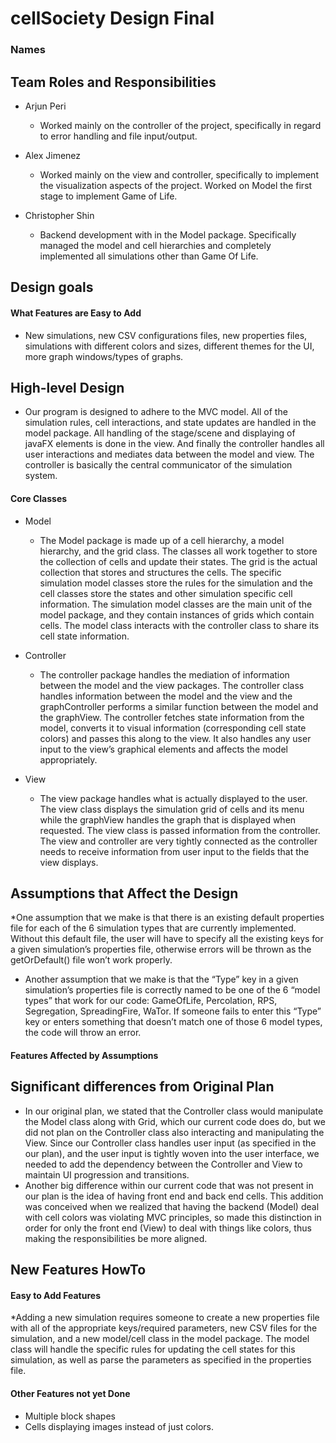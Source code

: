 # cellSociety Design Final
### Names

## Team Roles and Responsibilities

 * Arjun Peri
    * Worked mainly on the controller of the project, specifically in regard to error handling and file
    input/output.

 * Alex Jimenez
    * Worked mainly on the view and controller, specifically to implement the visualization aspects of the project.
    Worked on Model the first stage to implement Game of Life. 

 * Christopher Shin
    * Backend development with in the Model package. Specifically managed the model and cell hierarchies
    and completely implemented all simulations other than Game Of Life. 


## Design goals

#### What Features are Easy to Add
   * New simulations, new CSV configurations files, new properties files, simulations with different 
   colors and sizes, different themes for the UI, more graph windows/types of graphs.

## High-level Design
   * Our program is designed to adhere to the MVC model. All of the simulation rules, cell interactions, 
   and state updates are handled in the model package. All handling of the stage/scene and displaying of 
   javaFX elements is done in the view. And finally the controller handles all user interactions and mediates 
   data between the model and view. The controller is basically the central communicator of the simulation 
   system.
#### Core Classes
   * Model
        * The Model package is made up of a cell hierarchy, a model hierarchy, and the grid class. 
        The classes all work together to store the collection of cells and update their states. The
        grid is the actual collection that stores and structures the cells. The specific simulation
        model classes store the rules for the simulation and the cell classes store the states and
        other simulation specific cell information. The simulation model classes are the main unit
        of the model package, and they contain instances of grids which contain cells. The model
        class interacts with the controller class to share its cell state information.

   * Controller
        * The controller package handles the mediation of information between the model and the view 
        packages. The controller class handles information between the model and the view and the 
        graphController performs a similar function between the model and the graphView. The controller 
        fetches state information from the model, converts it to visual information (corresponding cell 
        state colors) and passes this along to the view. It also handles any user input to the view’s 
        graphical elements and affects the model appropriately.

   * View
        * The view package handles what is actually displayed to the user. The view class displays 
        the simulation grid of cells and its menu while the graphView handles the graph that is displayed 
        when requested. The view class is passed information from the controller. The view and controller 
        are very tightly connected as the controller needs to receive information from user input to the 
        fields that the view displays.

## Assumptions that Affect the Design
   *One assumption that we make is that there is an existing default properties file for each of the
    6 simulation types that are currently implemented. Without this default file, the user will have
    to specify all the existing keys for a given simulation’s properties file, otherwise errors will
    be thrown as the getOrDefault() file won’t work properly.
   * Another assumption that we make is that the “Type” key in a given simulation’s properties file 
   is correctly named to be one of the 6 “model types” that work for our code: GameOfLife, Percolation,
   RPS, Segregation, SpreadingFire, WaTor. If someone fails to enter this “Type” key or enters something 
   that doesn’t match one of those 6 model types, the code will throw an error. 

#### Features Affected by Assumptions
 
## Significant differences from Original Plan
   * In our original plan, we stated that the Controller class would manipulate the Model class along
    with Grid, which our current code does do, but we did not plan on the Controller class also interacting
    and manipulating the View. Since our Controller class handles user input (as specified in the our plan),
    and the user input is tightly woven into the user interface, we needed to add the dependency between
    the Controller and View to maintain UI progression and transitions.
   * Another big difference within our current code that was not present in our plan is the idea of 
   having front end and back end cells. This addition was conceived when we realized that having the
   backend (Model) deal with cell colors was violating MVC principles, so made this distinction in 
   order for only the front end (View) to deal with things like colors, thus making the responsibilities
   be more aligned.

## New Features HowTo

#### Easy to Add Features
   *Adding a new simulation requires someone to create a new properties file with all of the appropriate
    keys/required parameters, new CSV files for the simulation, and a new model/cell class in the model 
    package.  The model class will handle the specific rules for updating the cell states for this simulation, 
    as well as parse the parameters as specified in the properties file.
   
#### Other Features not yet Done
   * Multiple block shapes
   * Cells displaying images instead of just colors.

